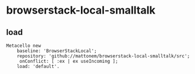 # browserstack-local-smalltalk

## load
```smalltalk
Metacello new
    baseline: 'BrowserStackLocal';
    repository: 'github://mattonem/browserstack-local-smalltalk/src';
	 onConflict: [ :ex | ex useIncoming ];
    load: 'default'.   
```
